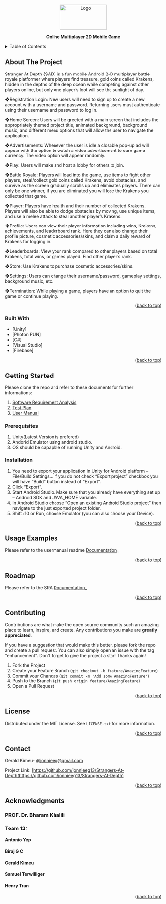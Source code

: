 <div id="top"></div>
<!--
*** Thanks for checking out the Best-README-Template. If you have a suggestion
*** that would make this better, please fork the repo and create a pull request
*** or simply open an issue with the tag "enhancement".
*** Don't forget to give the project a star!
*** Thanks again! Now go create something AMAZING! :D
-->



<!-- PROJECT SHIELDS -->
<!--
*** I'm using markdown "reference style" links for readability.
*** Reference links are enclosed in brackets [ ] instead of parentheses ( ).
*** See the bottom of this document for the declaration of the reference variables
*** for contributors-url, forks-url, etc. This is an optional, concise syntax you may use.
*** https://www.markdownguide.org/basic-syntax/#reference-style-links
-->

<!--
[![Contributors][contributors-shield]][contributors-url]
[![Forks][forks-shield]][forks-url]
[![Stargazers][stars-shield]][stars-url]
[![Issues][issues-shield]][issues-url]
[![MIT License][license-shield]][license-url]
[![LinkedIn][linkedin-shield]][linkedin-url]
-->


<!-- PROJECT LOGO -->
<br />
<div align="center">
    <a href="https://github.com/othneildrew/Best-README-Template">
    <img src="images/logo.jpg" alt="Logo" width="150" height="80">
    </a>
    
  <p align="center"> <b> Online Multiplayer 2D Mobile Game</b> </p>
</div>



<!-- TABLE OF CONTENTS -->
<details>
  <summary>Table of Contents</summary>
  <ol>
    <li>
      <a href="#about-the-project">About The Project</a>
      <ul>
        <li><a href="#built-with">Built With</a></li>
      </ul>
    </li>
    <li>
      <a href="#getting-started">Getting Started</a>
      <ul>
        <li><a href="#prerequisites">Prerequisites</a></li>
        <li><a href="#installation">Installation</a></li>
      </ul>
    </li>
    <li><a href="#usage">Usage</a></li>
    <li><a href="#roadmap">Roadmap</a></li>
    <li><a href="#contributing">Contributing</a></li>
    <li><a href="#license">License</a></li>
    <li><a href="#contact">Contact</a></li>
    <li><a href="#acknowledgments">Acknowledgments</a></li>
  </ol>
</details>



<!-- ABOUT THE PROJECT -->
## About The Project

Stranger At Depth {SAD} is a fun mobile Android 2-D multiplayer battle royale platformer where players find treasure, gold coins called Krakens, hidden in the depths of the deep ocean while competing against other players online, but only one player’s loot will see the sunlight of day.

❖Registration Login: New users will need to sign up to create a new account with a username and password. Returning users must authenticate using their username and password to log in.

❖Home Screen: Users will be greeted with a main screen that includes the appropriately themed project title, animated background, background music, and different menu options that will allow the user to navigate the application.

❖Advertisements: Whenever the user is idle a closable pop-up ad will appear with the option to watch a video advertisement to earn game currency. The video option will appear randomly.

❖Play: Users will make and host a lobby for others to join.

❖Battle Royale: Players will load into the game, use items to fight other players, steal/collect gold coins called Krakens, avoid obstacles, and survive as the screen gradually scrolls up and eliminates players. There can only be one winner, if you are eliminated you will lose the Krakens you collected that game.

❖Player: Players have health and their number of collected Krakens. Players will also be able to dodge obstacles by moving, use unique items, and use a melee attack to steal another player’s Krakens.

❖Profile: Users can view their player information including wins, Krakens, achievements, and leaderboard rank. Here they can also change their profile picture, cosmetic accessories/skins, and claim a daily reward of Krakens for logging in.

❖Leaderboards: View your rank compared to other players based on total Krakens, total wins, or games played. Find other player’s rank.

❖Store: Use Krakens to purchase cosmetic accessories/skins.

❖Settings: Users can change their username/password, gameplay settings, background music, etc.

❖Termination: While playing a game, players have an option to quit the game or continue playing.

<p align="right">(<a href="#top">back to top</a>)</p>

### Built With

* [Unity]
* [Photon PUN]
* [C#]
* [Visual Studio]
* [Firebase]

<p align="right">(<a href="#top">back to top</a>)</p>


<!-- GETTING STARTED -->
## Getting Started

Please clone the repo and refer to these documents for further informations:
1. [Software Requirement Analysis](https://github.com/BirajSinghGCUTA/Strangers-At-Depth/blob/main/CSE%203310%20SRA%20FINAL.doc)
2. [Test Plan](https://github.com/BirajSinghGCUTA/Strangers-At-Depth/blob/main/CSE%203310%20Test%20Plan%20FINAL.doc)
3. [User Manual](https://github.com/BirajSinghGCUTA/Strangers-At-Depth/blob/main/UserManual.md)


### Prerequisites

1. Unity(Latest Version is prefered)
2. Andorid Emulator using android studio.
3. OS should be capapble of running Unity and Android.


### Installation

1. You need to export your application in Unity for Android platform – File/Build Settings… If you do not check “Export project” checkbox you will have “Build” button instead of “Export”.
2. Click “Export”.
3. Start Android Studio. Make sure that you already have everything set up – Android SDK and JAVA_HOME variable.
4. In Android Studio choose “Open an existing Android Studio project” then navigate to the just exported project folder.
5. Shift+10 or Run, choose Emulator (you can also choose your Device).

<p align="right">(<a href="#top">back to top</a>)</p>



<!-- USAGE EXAMPLES -->
## Usage Examples
 
Please refer to the usermanual readme [Documentation](https://github.com/BirajSinghGCUTA/Strangers-At-Depth/blob/main/UserManual.md)_

<p align="right">(<a href="#top">back to top</a>)</p>



<!-- ROADMAP -->
## Roadmap

Please refer to the SRA [Documentation](https://github.com/BirajSinghGCUTA/Strangers-At-Depth/blob/main/CSE%203310%20SRA%20FINAL.doc)_

<p align="right">(<a href="#top">back to top</a>)</p>



<!-- CONTRIBUTING -->
## Contributing

Contributions are what make the open source community such an amazing place to learn, inspire, and create. Any contributions you make are **greatly appreciated**.

If you have a suggestion that would make this better, please fork the repo and create a pull request. You can also simply open an issue with the tag "enhancement".
Don't forget to give the project a star! Thanks again!

1. Fork the Project
2. Create your Feature Branch (`git checkout -b feature/AmazingFeature`)
3. Commit your Changes (`git commit -m 'Add some AmazingFeature'`)
4. Push to the Branch (`git push origin feature/AmazingFeature`)
5. Open a Pull Request

<p align="right">(<a href="#top">back to top</a>)</p>



<!-- LICENSE -->
## License

Distributed under the MIT License. See `LICENSE.txt` for more information.

<p align="right">(<a href="#top">back to top</a>)</p>



<!-- CONTACT -->
## Contact

Gerald Kimeu- [@jonnieeg@gmail.com](jonnieeg@gmail.com)

Project Link: [https://github.com/jonnieeg13/Strangers-At-Depth(https://github.com/jonnieeg13/Strangers-At-Depth)

<p align="right">(<a href="#top">back to top</a>)</p>



<!-- ACKNOWLEDGMENTS -->
## Acknowledgments

### PROF. Dr. Bharam Khalili
### Team 12:
#### Antonio Yep
#### Biraj G C
#### Gerald Kimeu
#### Samuel Terwilliger
#### Henry Tran

<p align="right">(<a href="#top">back to top</a>)</p>



<!-- MARKDOWN LINKS & IMAGES -->
<!-- https://www.markdownguide.org/basic-syntax/#reference-style-links -->
[contributors-shield]: https://img.shields.io/github/contributors/othneildrew/Best-README-Template.svg?style=for-the-badge
[contributors-url]: https://github.com/othneildrew/Best-README-Template/graphs/contributors
[forks-shield]: https://img.shields.io/github/forks/othneildrew/Best-README-Template.svg?style=for-the-badge
[forks-url]: https://github.com/othneildrew/Best-README-Template/network/members
[stars-shield]: https://img.shields.io/github/stars/othneildrew/Best-README-Template.svg?style=for-the-badge
[stars-url]: https://github.com/othneildrew/Best-README-Template/stargazers
[issues-shield]: https://img.shields.io/github/issues/othneildrew/Best-README-Template.svg?style=for-the-badge
[issues-url]: https://github.com/othneildrew/Best-README-Template/issues
[license-shield]: https://img.shields.io/github/license/othneildrew/Best-README-Template.svg?style=for-the-badge
[license-url]: https://github.com/othneildrew/Best-README-Template/blob/master/LICENSE.txt
[linkedin-shield]: https://img.shields.io/badge/-LinkedIn-black.svg?style=for-the-badge&logo=linkedin&colorB=555
[linkedin-url]: https://linkedin.com/in/othneildrew
[product-screenshot]: images/screenshot.png
